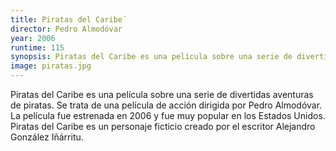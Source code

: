 ```yaml
---
title: Piratas del Caribe´
director: Pedro Almodóvar
year: 2006
runtime: 115
synopsis: Piratas del Caribe es una película sobre una serie de divertidas aventuras de piratas.
image: piratas.jpg
---
```

Piratas del Caribe es una película sobre una serie de divertidas aventuras de piratas. Se trata de una película de acción dirigida por Pedro Almodóvar. La película fue estrenada en 2006 y fue muy popular en los Estados Unidos. Piratas del Caribe es un personaje ficticio creado por el escritor Alejandro González Iñárritu. 